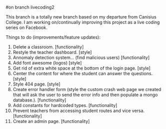 #on branch livecoding2

This branch is a totally new branch based on my departure from Canisius College. I am working on/continually improving this project as a live coding series on Facebook.

Things to do (improvements/feature updates):

1. Delete a classroom. [functionality]
2. Restyle the teacher dashboard. [style]
3. Annomaly detection system... (find malicious users) [functionality]
4. Add font awesome (logos) [style]
5. Get rid of extra white space at the bottom of the login page. [style]
6. Center the content for where the student can answer the questions. [style]
7. Style 404 page. [style]
8. Create error handler form (style the custom crash web page we created that will ask the user to send the error info and then populate a mongo database.). [functionality]
9. Add constants for hardcoded types. [functionality]
10. Prevent teachers from accessing student routes and vice versa. [functionality]
11. Create an admin page. [functionality]

